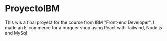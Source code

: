 # ProyectoIBM
This wis a final proyect for the course from IBM "Front-end Developer". I made an E-commerce for a burguer shop using React with Tailwind, Node js and MySql
